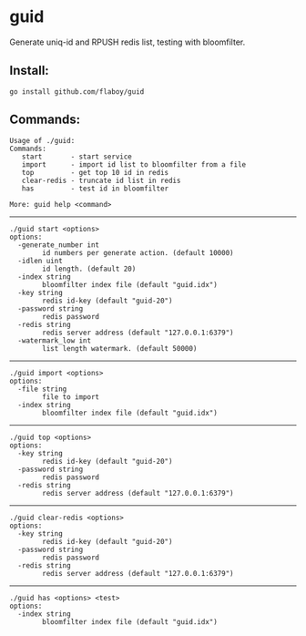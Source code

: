guid
======================

Generate uniq-id and RPUSH redis list, testing with bloomfilter.

Install:
---------------------

```
go install github.com/flaboy/guid
```

Commands:
---------------------

```
Usage of ./guid:
Commands:
   start       - start service
   import      - import id list to bloomfilter from a file
   top         - get top 10 id in redis
   clear-redis - truncate id list in redis
   has         - test id in bloomfilter

More: guid help <command>
```

-------------------------

```
./guid start <options>
options:
  -generate_number int
    	id numbers per generate action. (default 10000)
  -idlen uint
    	id length. (default 20)
  -index string
    	bloomfilter index file (default "guid.idx")
  -key string
    	redis id-key (default "guid-20")
  -password string
    	redis password
  -redis string
    	redis server address (default "127.0.0.1:6379")
  -watermark_low int
    	list length watermark. (default 50000)
```

-------------------------

```
./guid import <options>
options:
  -file string
    	file to import
  -index string
    	bloomfilter index file (default "guid.idx")
```

-------------------------

```
./guid top <options>
options:
  -key string
    	redis id-key (default "guid-20")
  -password string
    	redis password
  -redis string
    	redis server address (default "127.0.0.1:6379")
```

-------------------------

```
./guid clear-redis <options>
options:
  -key string
    	redis id-key (default "guid-20")
  -password string
    	redis password
  -redis string
    	redis server address (default "127.0.0.1:6379")
```

-------------------------

```
./guid has <options> <test>
options:
  -index string
    	bloomfilter index file (default "guid.idx")
```
